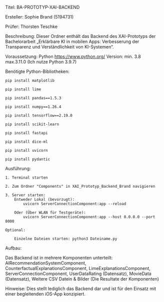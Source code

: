 Titel: BA-PROTOTYP-XAI-BACKEND

Ersteller: Sophie Brand (5194731)

Prüfer: Thorsten Teschke

Beschreibung:  Dieser Ordner enthält das Backend des XAI-Prototyps der Bachelorarbeit „Erklärbare KI in mobilen Apps: Verbesserung der Transparenz und Verständlichkeit von KI-Systemen“.

Voraussetzung: Python https://www.python.org/ 
		Version: min. 3.8 max.3.11.0
  		(Ich nutze Python 3.9.7)

Benötigte Python-Bibliotheken:

	pip install matplotlib

 	pip install lime

  	pip install pandas==1.5.3

    pip install numpy==1.26.4
 
	pip install tensorflow==2.19.0
 
	pip install scikit-learn
 
	pip install fastapi
 
	pip install dice-ml
 
	pip install uvicorn
 
	pip install pydantic

Ausführung: 

	1. Terminal starten 
 
	2. Zum Ordner "Components" in XAI_Prototyp_Backend_Brand navigieren

	3. Server starten: 
		Entweder Lokal (bevorzugt): 
			uvicorn ServerConnectionComponent:app --reload
   
		Oder (Über WLAN für Testgeräte): 
			uvicorn ServerConnectionComponent:app --host 0.0.0.0 --port 8000

	Optional: 
 
		Einzelne Dateien starten: python3 Dateiname.py

Aufbau: 

Das Backend ist in mehrere Komponenten unterteilt: AIRecommendationSystemComponent, 																						CounterfactualExplanationsComponent,
						LimeExplanationsComponent,
						ServerConnectionComponent,
						UserDataRating (Datensatz),
						MovieData (Datensatz),
						Weitere CSV Datein & Bilder (Die Resultate der Komponenten)

Hinweise: Dies stellt lediglich das Backend dar und ist für den Einsatz mit einer begleitenden iOS-App konzipiert.
	
